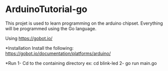 # ArduinoTutorial-go
This projet is used to learn programming on the arduino chipset.
Everything will be programmed using the Go language.

Using https://gobot.io/

*Installation
Install the following: https://gobot.io/documentation/platforms/arduino/

*Run
1- Cd to the containing directory ex: cd blink-led
2- go run main.go

